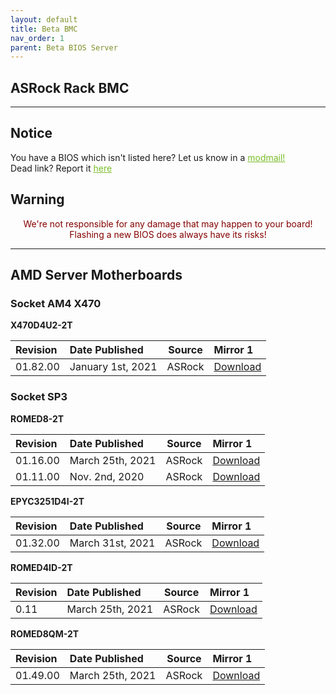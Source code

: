 ```yaml
---
layout: default
title: Beta BMC
nav_order: 1
parent: Beta BIOS Server
---
```

## ASRock Rack BMC

***

## Notice
You have a BIOS which isn't listed here? Let us know in a <a style="color:#79bd28" href="https://www.reddit.com/message/compose?to=%2Fr%2FASRock" target="_blank">modmail!</a>  
Dead link? Report it <a style="color:#79bd28" href="https://forms.gle/ApqAN72vS6sxzFnm7" target="_blank">here</a>  

## Warning
<p style="color:#840000;text-align:center">We're not responsible for any damage that may happen to your board! Flashing a new BIOS does always have its risks!</p>

***

## **AMD Server Motherboards**

### **Socket AM4 X470**

**X470D4U2-2T**

Revision|Date Published|Source|Mirror 1
:--|:--|:--:|:--
01.82.00|January 1st, 2021|ASRock|[Download](https://drive.google.com/file/d/1E5_K43vVA3NIlu7hi0-02dve-oNVhj_9/view?usp=sharing)

### **Socket SP3**

**ROMED8-2T**

Revision|Date Published|Source|Mirror 1
:--|:--|:--:|:--
01.16.00|March 25th, 2021|ASRock|[Download](https://drive.google.com/file/d/12oolJxZSZIynamTuaZWGLMZ1ATYtHP5t/view?usp=sharing)
01.11.00|Nov. 2nd, 2020 |ASRock|[Download](https://drive.google.com/file/d/1ns_eyMt8PZqS9VRQrsbnmYzcS9lBbh-y/view?usp=sharing)

**EPYC3251D4I-2T**

Revision|Date Published|Source|Mirror 1
:--|:--|:--:|:--
01.32.00|March 31st, 2021|ASRock|[Download](https://drive.google.com/file/d/12S9G0cLfqEDHCpvfrqX_5OD_ma6MuhTn/view?usp=sharing)

**ROMED4ID-2T**

Revision|Date Published|Source|Mirror 1
:--|:--|:--:|:--
0.11|March 25th, 2021|ASRock|[Download](https://drive.google.com/file/d/1IITYZ8BL1HGiAjtAKQk4e7AbgxmZmtC0/view?usp=sharing)

**ROMED8QM-2T**

Revision|Date Published|Source|Mirror 1
:--|:--|:--:|:--
01.49.00|March 25th, 2021|ASRock|[Download](https://drive.google.com/file/d/16HylOPghVYjSa3TF1cYHuRk3Bml51gkA/view?usp=sharing)